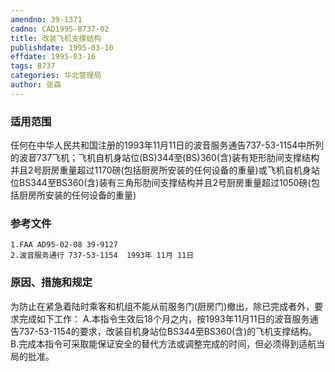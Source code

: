 ```yaml
---
amendno: 39-1371
cadno: CAD1995-B737-02
title: 改装飞机支撑结构
publishdate: 1995-03-10
effdate: 1995-03-16
tags: B737
categories: 华北管理局
author: 张森
---
```


### 适用范围 
任何在中华人民共和国注册的1993年11月11日的波音服务通告737-53-1154中所列的波音737飞机；飞机自机身站位(BS)344至(BS)360(含)装有矩形肋间支撑结构并且2号厨房重量超过1170磅(包括厨房所安装的任何设备的重量)或飞机自机身站位BS344至BS360(含)装有三角形肋间支撑结构并且2号厨房重量超过1050磅(包括厨房所安装的任何设备的重量)

<!--more-->
### 参考文件
    1.FAA AD95-02-08 39-9127 
    2.波音服务通行 737-53-1154  1993年 11月 11日

### 原因、措施和规定 
为防止在紧急着陆时乘客和机组不能从前服务门(厨房门)撤出，除已完成者外，要求完成如下工作： 
    A.本指令生效后18个月之内，按1993年11月11日的波音服务通告737-53-1154的要求，改装自机身站位BS344至BS360(含)的飞机支撑结构。 
    B.完成本指令可采取能保证安全的替代方法或调整完成的时间，但必须得到适航当局的批准。

  

